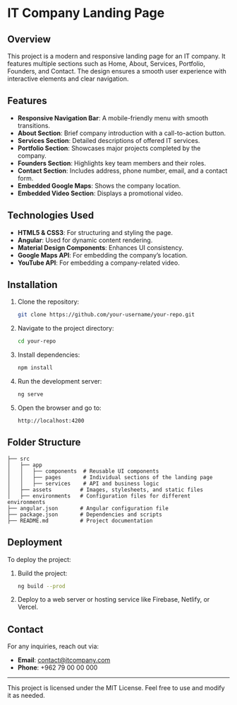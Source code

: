 # IT Company Landing Page

## Overview
This project is a modern and responsive landing page for an IT company. It features multiple sections such as Home, About, Services, Portfolio, Founders, and Contact. The design ensures a smooth user experience with interactive elements and clear navigation.

## Features
- **Responsive Navigation Bar**: A mobile-friendly menu with smooth transitions.
- **About Section**: Brief company introduction with a call-to-action button.
- **Services Section**: Detailed descriptions of offered IT services.
- **Portfolio Section**: Showcases major projects completed by the company.
- **Founders Section**: Highlights key team members and their roles.
- **Contact Section**: Includes address, phone number, email, and a contact form.
- **Embedded Google Maps**: Shows the company location.
- **Embedded Video Section**: Displays a promotional video.

## Technologies Used
- **HTML5 & CSS3**: For structuring and styling the page.
- **Angular**: Used for dynamic content rendering.
- **Material Design Components**: Enhances UI consistency.
- **Google Maps API**: For embedding the company’s location.
- **YouTube API**: For embedding a company-related video.

## Installation
1. Clone the repository:
   ```sh
   git clone https://github.com/your-username/your-repo.git
   ```
2. Navigate to the project directory:
   ```sh
   cd your-repo
   ```
3. Install dependencies:
   ```sh
   npm install
   ```
4. Run the development server:
   ```sh
   ng serve
   ```
5. Open the browser and go to:
   ```
   http://localhost:4200
   ```

## Folder Structure
```
├── src
│   ├── app
│   │   ├── components  # Reusable UI components
│   │   ├── pages       # Individual sections of the landing page
│   │   ├── services    # API and business logic
│   ├── assets         # Images, stylesheets, and static files
│   ├── environments   # Configuration files for different environments
├── angular.json       # Angular configuration file
├── package.json       # Dependencies and scripts
├── README.md          # Project documentation
```

## Deployment
To deploy the project:
1. Build the project:
   ```sh
   ng build --prod
   ```
2. Deploy to a web server or hosting service like Firebase, Netlify, or Vercel.


## Contact
For any inquiries, reach out via:
- **Email**: contact@itcompany.com
- **Phone**: +962 79 00 00 000


---
This project is licensed under the MIT License. Feel free to use and modify it as needed.

